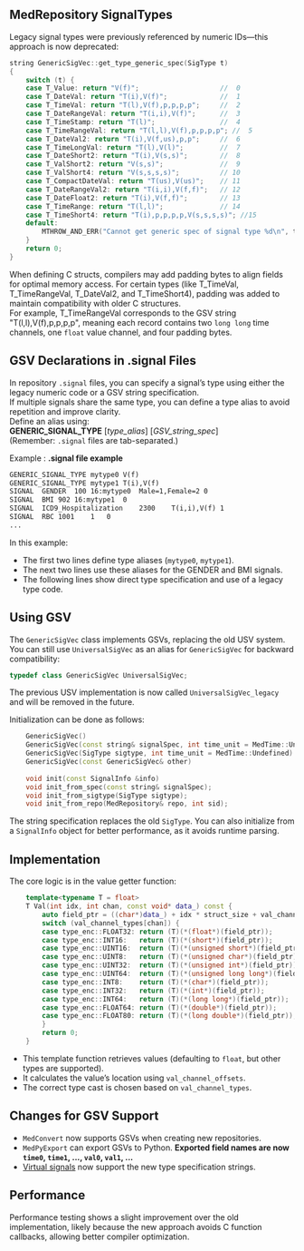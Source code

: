 ## MedRepository SignalTypes

Legacy signal types were previously referenced by numeric IDs—this approach is now deprecated:
```c++
string GenericSigVec::get_type_generic_spec(SigType t)
{
	switch (t) {
	case T_Value: return "V(f)";					//  0
	case T_DateVal: return "T(i),V(f)";				//  1
	case T_TimeVal: return "T(l),V(f),p,p,p,p";		//  2
	case T_DateRangeVal: return "T(i,i),V(f)";		//  3
	case T_TimeStamp: return "T(l)";				//  4
	case T_TimeRangeVal: return "T(l,l),V(f),p,p,p,p"; //  5
	case T_DateVal2: return "T(i),V(f,us),p,p";		//  6
	case T_TimeLongVal: return "T(l),V(l)";			//  7
	case T_DateShort2: return "T(i),V(s,s)";		//  8
	case T_ValShort2: return "V(s,s)";				//  9
	case T_ValShort4: return "V(s,s,s,s)";			// 10
	case T_CompactDateVal: return "T(us),V(us)";	// 11
	case T_DateRangeVal2: return "T(i,i),V(f,f)";	// 12
	case T_DateFloat2: return "T(i),V(f,f)";		// 13
	case T_TimeRange: return "T(l,l)";				// 14
	case T_TimeShort4: return "T(i),p,p,p,p,V(s,s,s,s)"; //15
	default:
		MTHROW_AND_ERR("Cannot get generic spec of signal type %d\n", t);
	}
	return 0;
}
```

When defining C structs, compilers may add padding bytes to align fields for optimal memory access. For certain types (like T_TimeVal, T_TimeRangeVal, T_DateVal2, and T_TimeShort4), padding was added to maintain compatibility with older C structures.  
For example, T_TimeRangeVal corresponds to the GSV string "T(l,l),V(f),p,p,p,p", meaning each record contains two `long long` time channels, one `float` value channel, and four padding bytes.

## GSV Declarations in .signal Files

In repository `.signal` files, you can specify a signal’s type using either the legacy numeric code or a GSV string specification.  
If multiple signals share the same type, you can define a type alias to avoid repetition and improve clarity.  
Define an alias using:  
**GENERIC_SIGNAL_TYPE** [*type_alias*] [*GSV_string_spec*]  
(Remember: `.signal` files are tab-separated.)

Example :
**.signal file example**
```txt
GENERIC_SIGNAL_TYPE	mytype0	V(f)
GENERIC_SIGNAL_TYPE	mytype1	T(i),V(f)
SIGNAL	GENDER	100	16:mytype0	Male=1,Female=2	0
SIGNAL	BMI	902 16:mytype1	0
SIGNAL	ICD9_Hospitalization	2300	T(i,i),V(f)	1
SIGNAL	RBC	1001	1	0
...
```
In this example:

- The first two lines define type aliases (`mytype0`, `mytype1`).  
- The next two lines use these aliases for the GENDER and BMI signals.  
- The following lines show direct type specification and use of a legacy type code.

## Using GSV 
The `GenericSigVec` class implements GSVs, replacing the old USV system. You can still use `UniversalSigVec` as an alias for `GenericSigVec` for backward compatibility:
```c++
typedef class GenericSigVec UniversalSigVec;
```
The previous USV implementation is now called `UniversalSigVec_legacy` and will be removed in the future.

Initialization can be done as follows:
```c++
	GenericSigVec()
	GenericSigVec(const string& signalSpec, int time_unit = MedTime::Undefined)
	GenericSigVec(SigType sigtype, int time_unit = MedTime::Undefined)
	GenericSigVec(const GenericSigVec& other)
 
	void init(const SignalInfo &info)
	void init_from_spec(const string& signalSpec);
	void init_from_sigtype(SigType sigtype);
	void init_from_repo(MedRepository& repo, int sid);
```
The string specification replaces the old `SigType`. You can also initialize from a `SignalInfo` object for better performance, as it avoids runtime parsing.

## Implementation

The core logic is in the value getter function:
```c++
	template<typename T = float>
	T Val(int idx, int chan, const void* data_) const {
		auto field_ptr = ((char*)data_) + idx * struct_size + val_channel_offsets[chan];
		switch (val_channel_types[chan]) {
		case type_enc::FLOAT32: return (T)(*(float*)(field_ptr));
		case type_enc::INT16:   return (T)(*(short*)(field_ptr));
		case type_enc::UINT16:  return (T)(*(unsigned short*)(field_ptr));
		case type_enc::UINT8:   return (T)(*(unsigned char*)(field_ptr));
		case type_enc::UINT32:  return (T)(*(unsigned int*)(field_ptr));
		case type_enc::UINT64:  return (T)(*(unsigned long long*)(field_ptr));
		case type_enc::INT8:    return (T)(*(char*)(field_ptr));
		case type_enc::INT32:   return (T)(*(int*)(field_ptr));
		case type_enc::INT64:   return (T)(*(long long*)(field_ptr));
		case type_enc::FLOAT64: return (T)(*(double*)(field_ptr));
		case type_enc::FLOAT80: return (T)(*(long double*)(field_ptr));
		}
		return 0;
	}
```

- This template function retrieves values (defaulting to `float`, but other types are supported).
- It calculates the value’s location using `val_channel_offsets`.
- The correct type cast is chosen based on `val_channel_types`.

## Changes for GSV Support

- `MedConvert` now supports GSVs when creating new repositories.
- `MedPyExport` can export GSVs to Python. **Exported field names are now `time0`, `time1`, ..., `val0`, `val1`, ...**
- [Virtual signals](../Rep%20Processors%20Practical%20Guide/Virtual%20Signals.md) now support the new type specification strings.

## Performance

Performance testing shows a slight improvement over the old implementation, likely because the new approach avoids C function callbacks, allowing better compiler optimization.

 